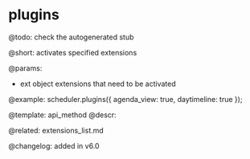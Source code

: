plugins
=============


@todo:
	check the autogenerated stub

@short: activates specified extensions
	

@params:
- ext	object		extensions that need to be activated




@example:
scheduler.plugins({
   agenda_view: true,
   daytimeline: true
});

@template:	api_method
@descr:

@related: extensions_list.md


@changelog: added in v6.0